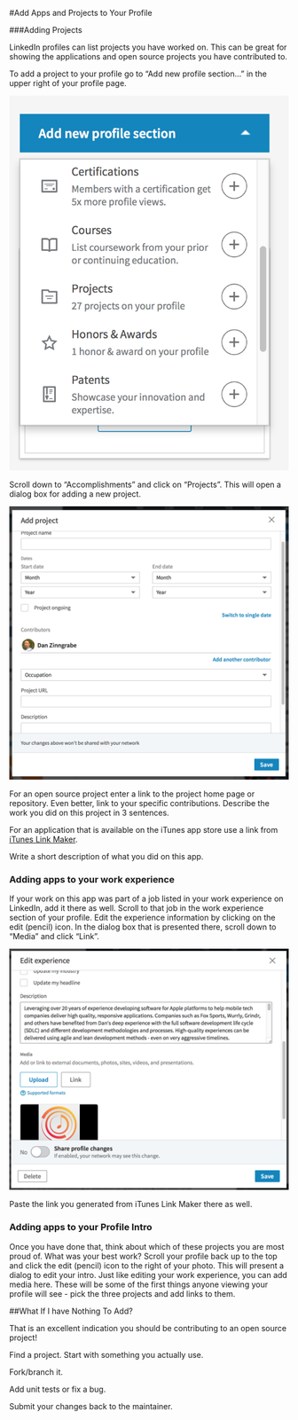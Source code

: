 #Add Apps and Projects to Your Profile

###Adding Projects

LinkedIn profiles can list projects you have worked on. This can be great for showing the applications and open source projects you have contributed to. 

To add a project to your profile go to “Add new profile section…” in the upper right of your profile page. 

![Add New Profile Section](images/addprofilesection.png)

Scroll down to “Accomplishments” and click on “Projects”. This will open a dialog box for adding a new project.

![Add New Project](images/addproject.png)

For an open source project enter a link to the project home page or repository. Even better, link to your specific contributions. Describe the work you did on this project in 3 sentences.

For an application that is available on the iTunes app store use a link from [iTunes Link Maker](iTunesLinkMaker.md). 

Write a short description of what you did on this app.

### Adding apps to your work experience

If your work on this app was part of a job listed in your work experience on LinkedIn, add it there as well. Scroll to that job in the work experience section of your profile. Edit the experience information by clicking on the edit (pencil) icon. In the dialog box that is presented there, scroll down to “Media” and click “Link”. 

![Add Apps to LinkedIn Work Experience](images/editexperience.png)

Paste the link you generated from iTunes Link Maker there as well.

### Adding apps to your Profile Intro

Once you have done that, think about which of these projects you are most proud of. What was your best work? Scroll your profile back up to the top and click the edit (pencil) icon to the right of your photo. This will present a dialog to edit your intro. Just like editing your work experience, you can add media here. These will be some of the first things anyone viewing your profile will see - pick the three projects and add links to them.

##What If I have Nothing To Add?

That is an excellent indication you should be contributing to an open source project!

Find a project. Start with something you actually use.

Fork/branch it.

Add unit tests or fix a bug.

Submit your changes back to the maintainer.
